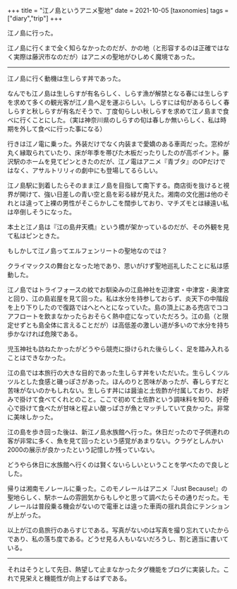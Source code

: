 +++
title = "江ノ島というアニメ聖地"
date = 2021-10-05
[taxonomies]
tags =["diary","trip"]
+++

江ノ島に行った。

江ノ島に行くまで全く知らなかったのだが、かの地（と形容するのは正確ではなく実際は藤沢市なのだが）はアニメの聖地がひしめく魔境であった。

<!-- more -->

---

江ノ島に行く動機は生しらす丼であった。

なんでも江ノ島は生しらすが有名らしく、しらす漁が解禁となる春には生しらすを求めて多くの観光客が江ノ島へ足を運ぶらしい。しらすには旬があるらしく春しらすと秋しらすが有名だそうで、丁度旬らしい秋しらすを求めて江ノ島まで食べに行くことにした。（実は神奈川県のしらすの旬は春しか無いらしく、私は時期を外して食べに行った事になる）

行きは江ノ電に乗った。外装だけでなく内装まで愛嬌のある車両だった。窓枠が丸く縁取られていたり、床が年季を帯びた木板だったりしたのが高ポイント。藤沢駅のホームを見てピンときたのだが、江ノ電はアニメ『青ブタ』のOPだけではなく、アサルトリリィの劇中にも登場してるらしい。

江ノ島駅に到着したらそのまま江ノ島を目指して南下する。商店街を抜けると視界が開けて、強い日差しの青い空と島を彩る緑が見えた。湘南の文化圏は他のそれとは違って上裸の男性がそこらかしこを闊歩しており、マチズモとは縁遠い私は卒倒しそうになった。

本土と江ノ島は『江の島弁天橋』という橋が架かっているのだが、その外観を見て私はピンときた。

もしかして江ノ島ってエルフェンリートの聖地なのでは？

クライマックスの舞台となった地であり、思いがけず聖地巡礼したことに私は感動した。

江ノ島ではトライフォースの紋でお馴染みの江島神社を辺津宮・中津宮・奥津宮と回り、江の島岩屋を見て回った。私は水分を持参しておらず、炎天下の中階段を上り下りしたので復路ではへとへとになっていた。島の頂上にある売店でココアフロートを飲まなかったらおそらく熱中症になっていただろう。江の島（と限定せずとも島全体に言えることだが）は高低差の激しい道が多いので水分を持ち歩かなければ危険である。

児玉神社も訪ねたかったがどうやら競売に掛けられた後らしく、足を踏み入れることはできなかった。

江の島では本旅行の大きな目的であった生しらす丼をいただいた。生らしくツルツルとした食感と磯っぽさがあった。ほんのりと苦味があったが、春しらすだと苦味がないのかもしれない。生しらす丼には醤油と土佐酢が付属しており、お好みで掛けて食べてくれとのこと。ここで初めて土佐酢という調味料を知り、好奇心で掛けて食べたが甘味と程よい酸っぱさが魚とマッチしていて良かった。非常に美味しかった。

江の島を歩き回った後は、新江ノ島水族館へ行った。休日だったので子供連れの客が非常に多く、魚を見て回ったという感覚があまりない。クラゲとしんかい2000の展示が良かったという記憶しか残っていない。

どうやら休日に水族館へ行くのは賢くないらしいということを学べたので良しとした。

帰りは湘南モノレールに乗った。このモノレールはアニメ『Just Because!』の聖地らしく、駅ホームの雰囲気からもしやと思って調べたらその通りだった。モノレールは普段乗る機会がないので電車とは違った車両の揺れ具合にテンションが上がった。

以上が江の島旅行のあらすじである。写真がないのは写真を撮り忘れていたからであり、私の落ち度である。どうせ見る人もいないだろうし、割と適当に書いている。

---

それはそうとして先日、熱望して止まなかったタグ機能をブログに実装した。これで見栄えと機能性が向上するはずである。